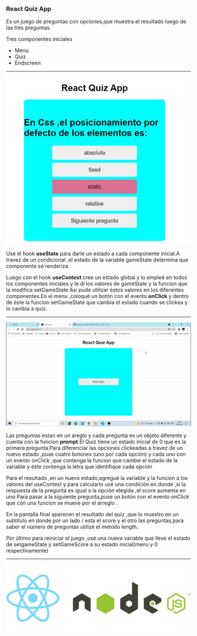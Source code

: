 ### React Quiz App
<p>Es un juego de preguntas con opciones,que muestra el resultado luego de las tres preguntas.</p>
Tres componentes iniciales
<ul>
  <li>Menu</li> 
  <li>Quiz</li>
  <li>Endscreen</li>
</ul>
  

-------
![](img/Screenshot_6.jpg)

  Use el hook <strong>useState</strong> para darle un estado a cada componente inicial.A travez de un condicional ,el estado de la variable gameState  determina que componente se renderiza.
  <p>Luego con el hook <strong>useContext</strong> cree un estado global y lo empleé en todos los componentes iniciales y le dí los valores de gameState y la funcion que la modifica setGameState.Así pude utilizar éstos valores en los diferentes componentes.En el menu ,coloqué un botón con el evento <strong>onClick</strong> y dentro de éste la funcion setGameState que cambia el estado cuando se clickea y lo cambia a quiz.
  
----------
![](img/quiz.gif.gif)
  
 <p>Las preguntas estan en un areglo y cada pregunta es un objeto diferente y  cuenta con la funcion <strong>prompt</strong>.El Quiz tiene un estado inicial de 0 que es la primera pregunta.Para diferenciar las opciones clickeadas a travez de un nuevo estado ,puse cuatro botones (uno por cada opción) y cada uno con un evento onClick ,que contenga la funcion que cambie el estado de la variable y éste contenga la letra que identifique cada opción</p>
 <p>Para el resultado ,en un nuevo estado,agregué la variable y la funcion a los valores del useContext y para  calcularlo usé una condición en donde ,sí la respuesta de la pregunta es igual a la opción elegida ,el score aumenta en uno.Para pasar a la siguiente pregunta,puse un botón con el evento onClick que con una funcion se mueve por el arreglo .
  <p>En la pantalla final aparecen el resultado del quiz ,que lo muestro en un subtitulo en donde por un lado  / esta el score y el otro las preguntas,para saber el número de preguntas utilizé el metodo length.</p>
  <p>Por último para reiniciar el juego ,usé una nueva variable que lleve el estado de setgameState  y setGameScore a su estado inicial(menu y 0 respectivamente) </p>
 
-----------

![](img/reactnode.png)



